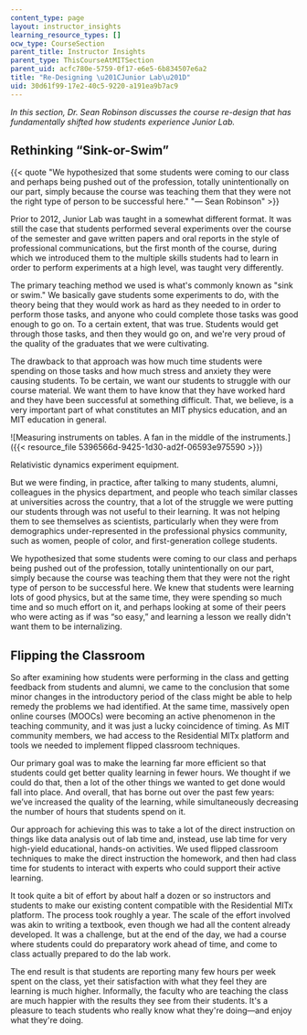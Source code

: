 ```yaml
---
content_type: page
layout: instructor_insights
learning_resource_types: []
ocw_type: CourseSection
parent_title: Instructor Insights
parent_type: ThisCourseAtMITSection
parent_uid: acfc780e-5759-0f17-e6e5-6b834507e6a2
title: "Re-Designing \u201CJunior Lab\u201D"
uid: 30d61f99-17e2-40c5-9220-a191ea9b7ac9
---
```


_In this section, Dr. Sean Robinson discusses the course re-design that has fundamentally shifted how students experience Junior Lab._

Rethinking “Sink-or-Swim”
-------------------------

{{< quote "We hypothesized that some students were coming to our class and perhaps being pushed out of the profession, totally unintentionally on our part, simply because the course was teaching them that they were not the right type of person to be successful here." "— Sean Robinson" >}}

Prior to 2012, Junior Lab was taught in a somewhat different format. It was still the case that students performed several experiments over the course of the semester and gave written papers and oral reports in the style of professional communications, but the first month of the course, during which we introduced them to the multiple skills students had to learn in order to perform experiments at a high level, was taught very differently.

The primary teaching method we used is what's commonly known as "sink or swim." We basically gave students some experiments to do, with the theory being that they would work as hard as they needed to in order to perform those tasks, and anyone who could complete those tasks was good enough to go on. To a certain extent, that was true. Students would get through those tasks, and then they would go on, and we're very proud of the quality of the graduates that we were cultivating.

The drawback to that approach was how much time students were spending on those tasks and how much stress and anxiety they were causing students. To be certain, we want our students to struggle with our course material. We want them to have know that they have worked hard and they have been successful at something difficult. That, we believe, is a very important part of what constitutes an MIT physics education, and an MIT education in general.

![Measuring instruments on tables. A fan in the middle of the instruments.]({{< resource_file 5396566d-9425-1d30-ad2f-06593e975590 >}})

Relativistic dynamics experiment equipment.

But we were finding, in practice, after talking to many students, alumni, colleagues in the physics department, and people who teach similar classes at universities across the country, that a lot of the struggle we were putting our students through was not useful to their learning. It was not helping them to see themselves as scientists, particularly when they were from demographics under-represented in the professional physics community, such as women, people of color, and first-generation college students.

We hypothesized that some students were coming to our class and perhaps being pushed out of the profession, totally unintentionally on our part, simply because the course was teaching them that they were not the right type of person to be successful here. We knew that students were learning lots of good physics, but at the same time, they were spending so much time and so much effort on it, and perhaps looking at some of their peers who were acting as if was “so easy,” and learning a lesson we really didn't want them to be internalizing.

Flipping the Classroom 
-----------------------

So after examining how students were performing in the class and getting feedback from students and alumni, we came to the conclusion that some minor changes in the introductory period of the class might be able to help remedy the problems we had identified. At the same time, massively open online courses (MOOCs) were becoming an active phenomenon in the teaching community, and it was just a lucky coincidence of timing. As MIT community members, we had access to the Residential MITx platform and tools we needed to implement flipped classroom techniques. 

Our primary goal was to make the learning far more efficient so that students could get better quality learning in fewer hours. We thought if we could do that, then a lot of the other things we wanted to get done would fall into place. And overall, that has borne out over the past few years: we’ve increased the quality of the learning, while simultaneously decreasing the number of hours that students spend on it.

Our approach for achieving this was to take a lot of the direct instruction on things like data analysis out of lab time and, instead, use lab time for very high-yield educational, hands-on activities. We used flipped classroom techniques to make the direct instruction the homework, and then had class time for students to interact with experts who could support their active learning.

It took quite a bit of effort by about half a dozen or so instructors and students to make our existing content compatible with the Residential MITx platform. The process took roughly a year. The scale of the effort involved was akin to writing a textbook, even though we had all the content already developed. It was a challenge, but at the end of the day, we had a course where students could do preparatory work ahead of time, and come to class actually prepared to do the lab work.

The end result is that students are reporting many few hours per week spent on the class, yet their satisfaction with what they feel they are learning is much higher. Informally, the faculty who are teaching the class are much happier with the results they see from their students. It's a pleasure to teach students who really know what they're doing—and enjoy what they're doing.